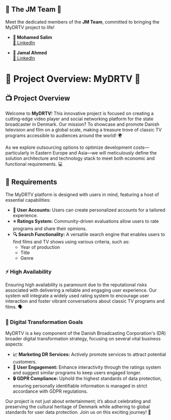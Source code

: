 ## 🌟 The JM Team 🌟

Meet the dedicated members of the **JM Team**, committed to bringing the MyDRTV project to life!

- **👤 Mohamed Salim**  
  [🔗 LinkedIn](https://www.linkedin.com/in/mohamed-salim-467a93235/)  
  

- **👤 Jamal Ahmed**  
  [🔗 LinkedIn](https://www.linkedin.com/in/jamal-ahmed-7b4531169/)  




# 🌟 Project Overview: MyDRTV 🌟

## 📺 Project Overview
Welcome to **MyDRTV**! This innovative project is focused on creating a cutting-edge video player and social networking platform for the state broadcaster in Denmark. Our mission? To showcase and promote Danish television and film on a global scale, making a treasure trove of classic TV programs accessible to audiences around the world! 🌍

As we explore outsourcing options to optimize development costs—particularly in Eastern Europe and Asia—we will meticulously define the solution architecture and technology stack to meet both economic and functional requirements. 💻

## 📜 Requirements
The MyDRTV platform is designed with users in mind, featuring a host of essential capabilities:

- **👤 User Accounts:** Users can create personalized accounts for a tailored experience.
- **⭐ Ratings System:** Community-driven evaluations allow users to rate programs and share their opinions.
- **🔍 Search Functionality:** A versatile search engine that enables users to find films and TV shows using various criteria, such as:
  - Year of production
  - Title
  - Genre

### ⚡ High Availability
Ensuring high availability is paramount due to the reputational risks associated with delivering a reliable and engaging user experience. Our system will integrate a widely used rating system to encourage user interaction and foster vibrant conversations about classic TV programs and films. 🗣️

### 🚀 Digital Transformation Goals
MyDRTV is a key component of the Danish Broadcasting Corporation's (DR) broader digital transformation strategy, focusing on several vital business aspects:

- **📈 Marketing DR Services:** Actively promote services to attract potential customers.
- **🤝 User Engagement:** Enhance interactivity through the ratings system and suggest similar programs to keep users engaged longer.
- **🔒 GDPR Compliance:** Uphold the highest standards of data protection, ensuring personally identifiable information is managed in strict accordance with GDPR regulations.

Our project is not just about entertainment; it’s about celebrating and preserving the cultural heritage of Denmark while adhering to global standards for user data protection. Join us on this exciting journey! 🎉
